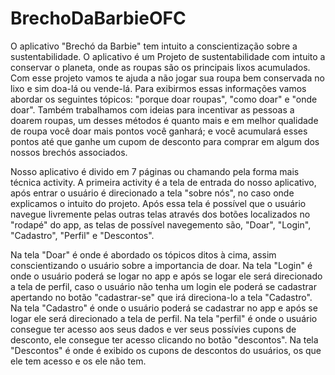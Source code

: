 # BrechoDaBarbieOFC

O aplicativo "Brechó da Barbie" tem intuito a conscientização sobre a sustentabilidade. O aplicativo é um Projeto de sustentabilidade com intuito a conservar o planeta, onde as roupas são os principais lixos acumulados. Com esse projeto vamos te ajuda a não jogar sua roupa bem conservada no lixo e sim doa-lá ou vende-lá. Para exibirmos essas informações vamos abordar os seguintes tópicos: "porque doar roupas", "como doar" e "onde doar". 
Também trabalhamos com ideias para incentivar as pessoas a doarem roupas, um desses métodos é quanto mais e em melhor qualidade de roupa você doar mais pontos você ganhará; e você acumulará esses pontos até que ganhe um cupom de desconto para comprar em algum dos nossos brechós associados.

Nosso aplicativo é divido em 7 páginas ou chamando pela forma mais técnica activity. A primeira activity é a tela de entrada do nosso aplicativo, após entrar o usuário é direcionado a tela "sobre nós", no caso onde explicamos o intuito do projeto. 
Após essa tela é possível que o usuário navegue livremente pelas outras telas através dos botões localizados no "rodapé" do app, as telas de possível navegemento são, "Doar", "Login", "Cadastro", "Perfil" e "Descontos".

Na tela "Doar" é onde é abordado os tópicos ditos à cima, assim conscientizando o usuário sobre a importancia de doar. 
Na tela "Login" é onde o usuário poderá se logar no app e após se logar ele será direcionado a tela de perfil, caso o usuário não tenha um login ele poderá se cadastrar apertando no botão "cadastrar-se" que irá direciona-lo a tela "Cadastro".
Na tela "Cadastro" é onde o usuário poderá se cadastrar no app e após se logar ele será direcionado a tela de perfil.
Na tela "perfil" é onde o usuário consegue ter acesso aos seus dados e ver seus possívies cupons de desconto, ele consegue ter acesso clicando no botão "descontos".
Na tela "Descontos" é onde é exibido os cupons de descontos do usuários, os que ele tem acesso e os ele não tem.



